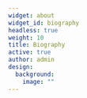 ```yaml
---
widget: about
widget_id: biography
headless: true
weight: 10
title: Biography
active: true
author: admin
design:
  background:
    image: ""
---
```

